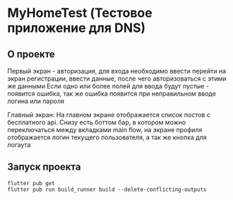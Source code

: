 # MyHomeTest (Тестовое приложение для DNS)


## О проекте

Первый экран - авторизация, для входа необходимо ввести перейти на экран регистрации, ввести данные, после чего авторизоваться с этими же данными
Если одно или более полей для ввода будут пустые - появится ошибка, так же ошибка появится при неправильном вводе логина или пароля

Главный экран:
На главном экране отображается список постов с бесплатного api. Снизу есть боттом бар, в котором можно переключаться между вкладками main flow, на экране профиля отображается логин текущего пользователя, а так же кнопка для логаута

## Запуск проекта

    flutter pub get
    flutter pub run build_runner build --delete-conflicting-outputs

